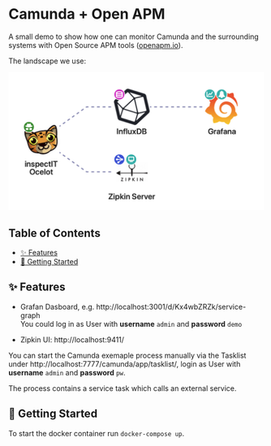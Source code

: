 # Camunda + Open APM  <!-- omit in toc -->

A small demo to show how one can monitor Camunda and the surrounding systems with Open Source APM tools ([openapm.io](https://openapm.io)).

The landscape we use:

[![openapm.io](./assets/openapm-io-landscape.png "openapm.io1")](https://openapm.io/landscape?agent=inspectit-ocelot-agent&collector=zipkin-server&storage=influx-db&visualization=zipkin-server&dashboarding=grafana&alerting=grafana&showCommercial=true&showFormats=false)

## Table of Contents <!-- omit in toc -->

- [✨ Features](#-features)
- [🚀 Getting Started](#-getting-started)

## ✨ Features

- Grafan Dasboard, e.g. http://localhost:3001/d/Kx4wbZRZk/service-graph  
  You could log in as User with **username** `admin` and **password** `demo`

- Zipkin UI: http://localhost:9411/

You can start the Camunda exemaple process manually via the Tasklist under http://localhost:7777/camunda/app/tasklist/, login as User with **username** `admin` and **password** `pw`.

The process contains a service task which calls an external service.

## 🚀 Getting Started

To start the docker container run `docker-compose up`.
